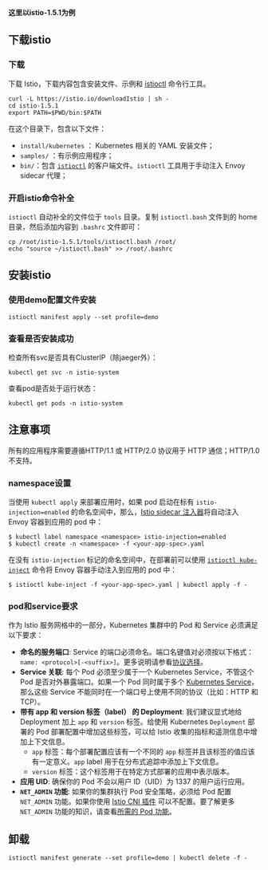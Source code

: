 **这里以istio-1.5.1为例**



## 下载istio



### 下载

下载 Istio，下载内容包含安装文件、示例和 [istioctl](https://istio.io/zh/docs/reference/commands/istioctl/) 命令行工具。

```shell
curl -L https://istio.io/downloadIstio | sh -
cd istio-1.5.1
export PATH=$PWD/bin:$PATH
```



在这个目录下，包含以下文件：

- `install/kubernetes` ： Kubernetes 相关的 YAML 安装文件；
- `samples/` ：有示例应用程序；
- `bin/`：包含 [`istioctl`](https://istio.io/zh/docs/reference/commands/istioctl) 的客户端文件。`istioctl` 工具用于手动注入 Envoy sidecar 代理；



### 开启istio命令补全

`istioctl` 自动补全的文件位于 `tools` 目录。复制 `istioctl.bash` 文件到的 home 目录，然后添加内容到 `.bashrc` 文件即可：

```shell
cp /root/istio-1.5.1/tools/istioctl.bash /root/
echo "source ~/istioctl.bash" >> /root/.bashrc
```



## 安装istio

### 使用demo配置文件安装

```shell
istioctl manifest apply --set profile=demo
```



### 查看是否安装成功

检查所有svc是否具有ClusterIP（除jaeger外）：

```shell
kubectl get svc -n istio-system
```



查看pod是否处于运行状态：

```shell
kubectl get pods -n istio-system
```



## 注意事项

所有的应用程序需要遵循HTTP/1.1 或 HTTP/2.0 协议用于 HTTP 通信；HTTP/1.0 不支持。



### namespace设置

当使用 `kubectl apply` 来部署应用时，如果 pod 启动在标有 `istio-injection=enabled` 的命名空间中，那么，[Istio sidecar 注入器](https://istio.io/zh/docs/setup/additional-setup/sidecar-injection/#automatic-sidecar-injection)将自动注入 Envoy 容器到应用的 pod 中：

```shell
$ kubectl label namespace <namespace> istio-injection=enabled
$ kubectl create -n <namespace> -f <your-app-spec>.yaml
```



在没有 `istio-injection` 标记的命名空间中，在部署前可以使用 [`istioctl kube-inject`](https://istio.io/zh/docs/reference/commands/istioctl/#istioctl-kube-inject) 命令将 Envoy 容器手动注入到应用的 pod 中：

```shell
$ istioctl kube-inject -f <your-app-spec>.yaml | kubectl apply -f -
```



### pod和service要求

作为 Istio 服务网格中的一部分，Kubernetes 集群中的 Pod 和 Service 必须满足以下要求：

- **命名的服务端口**: Service 的端口必须命名。端口名键值对必须按以下格式：`name: <protocol>[-<suffix>]`。更多说明请参看[协议选择](https://istio.io/zh/docs/ops/configuration/traffic-management/protocol-selection/)。
- **Service 关联**: 每个 Pod 必须至少属于一个 Kubernetes Service，不管这个 Pod 是否对外暴露端口。如果一个 Pod 同时属于多个 [Kubernetes Service](https://kubernetes.io/docs/concepts/services-networking/service/)， 那么这些 Service 不能同时在一个端口号上使用不同的协议（比如：HTTP 和 TCP）。
- **带有 app 和 version 标签（label） 的 Deployment**: 我们建议显式地给 Deployment 加上 `app` 和 `version` 标签。给使用 Kubernetes `Deployment` 部署的 Pod 部署配置中增加这些标签，可以给 Istio 收集的指标和遥测信息中增加上下文信息。
  - `app` 标签：每个部署配置应该有一个不同的 `app` 标签并且该标签的值应该有一定意义。`app` label 用于在分布式追踪中添加上下文信息。
  - `version` 标签：这个标签用于在特定方式部署的应用中表示版本。
- **应用 UID**: 确保你的 Pod 不会以用户 ID（UID）为 1337 的用户运行应用。
- **`NET_ADMIN` 功能**: 如果你的集群执行 Pod 安全策略，必须给 Pod 配置 `NET_ADMIN` 功能。如果你使用 [Istio CNI 插件](https://istio.io/zh/docs/setup/additional-setup/cni/) 可以不配置。要了解更多 `NET_ADMIN` 功能的知识，请查看[所需的 Pod 功能](https://istio.io/zh/docs/ops/deployment/requirements/#required-pod-capabilities)。



## 卸载

```shell
istioctl manifest generate --set profile=demo | kubectl delete -f -
```

